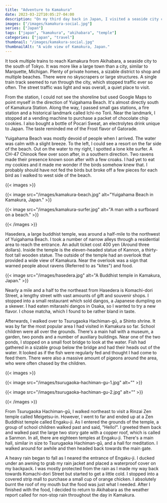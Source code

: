 ```yaml
---
title: "Adventure to Kamakura"
date: 2023-03-22T10:05:27-04:00
description: "On my third day back in Japan, I visited a seaside city called Kamakura."
images: ["/images/kamakura-social.jpg"]
series: ["Japan"]
tags: ["japan", "kamakura", "akihabara", "temple"]
categories: ["japan", "travel"]
thumbnail: "/images/kamakura-social.jpg"
thumbnailAlt: "A wide view of Kamakura, Japan."
---
```


It took multiple trains to reach Kamakura from Akihabara, a seaside city to the south of Tokyo. It was more like a large town than a city, similar to Marquette, Michigan. Plenty of private homes, a sizable district to shop and multiple beaches. There were no skyscrapers or large structures. A single train track seemed to run through the city, which stopped traffic ever so often. The street traffic was light and was overall, a quiet place to visit.

From the station, I could not see the shoreline but used Google Maps to point myself in the direction of Yuigahama Beach. It's almost directly south of Kamakura Station. Along the way, I passed small gas stations, a fire station and a historical landmark called Ichi-no Torii. Near the landmark, I stopped at a vending machine to purchase a packet of chocolate chip cookies. I also bought a bottle of Pocari Sweat, an electrolytes drink unique to Japan. The taste reminded me of the Frost flavor of Gatorade.

Yuigahama Beach was mostly devoid of people when I arrived. The water was calm with a slight breeze. To the left, I could see a resort on the far side of the beach. Out on the water to my right, I spotted a lone kite surfer. A CH-47 Chinook flew over soon after, in a southern direction. Two ravens made their presence known soon after with a few croaks. I had yet to eat my cookies and it made me wonder if the birds somehow knew that. I probably should have not fed the birds but broke off a few pieces for each bird as I walked to west side of the beach.

{{< images >}}

{{< image src="/images/kamakura-beach.jpg" alt="Yuigahama Beach in Kamakura, Japan." >}}

{{< image src="/images/kamakura-surfer.jpg" alt="A man with a surfboard on a beach." >}}

{{< /images >}}

Hasedera, a large buddhist temple, was around a half-mile to the northwest of Yuigahama Beach. I took a number of narrow alleys through a residential area to reach the entrance. An adult ticket cost 400 yen (Around three dollars). Inside the temple is the eleven-headed statue of Kannon, a thirty-foot tall wooden statue. The outside of the temple had an overlook that provided a wide view of Kamakura. Near the overlook was a sign that warned people about ravens (Referred to as "kites") and food.

{{< image src="/images/hasedera.jpg" alt="A Buddhist temple in Kamakura, Japan." >}}

Nearly a mile and a half to the northeast from Hasedera is Komachi-dori Street, a lengthy street with vast amounts of gift and souvenir shops. I stopped into a small restaurant which sold dangos, a Japanese dumpling on a skewer. I had eaten mitarashi dangos in Osaka, so I wanted to try a new flavor. I chose matcha, which I found to be rather bland in taste.

Afterwards, I walked over to Tsurugaoka Hachiman-gū, a Shinto shrine. It was by far the most popular area I had visited in Kamakura so far. School children were all over the grounds. There's a main hall with a museum, a garden, two ponds and a number of auxiliary buildings. Near one of the two ponds, I stopped on a small foot bridge to look at the water. Fish had gathered in a sizable group below the bridge and had their heads out of the water. It looked as if the fish were regularly fed and thought I had come to feed them. There were also a massive amount of pigeons around the area, who were often chased by the children.

{{< images >}}

{{< image src="/images/tsurugaoka-hachiman-gu-1.jpg" alt="" >}}

{{< image src="/images/tsurugaoka-hachiman-gu-2.jpg" alt="" >}}

{{< /images >}}

From Tsurugaoka Hachiman-gū, I walked northeast to visit a Rinzai Zen temple called Meigetsu-in. However, I went to far and ended up at a Zen Buddhist temple called Engaku-ji. As I entered the grounds of the temple, a group of school children walked past and said, "Hello!". I greeted them back and walked past the large two story gate with a copper roof, which is called a Sanmon. In all, there are eighteen temples at Engaku-ji. There's a main hall, similar in size to Tsurugaoka Hachiman-gū, and a hall for meditation. I walked around for awhile and then headed back towards the main gate.

A heavy rain began to fall as I neared the entrance of Engaku-ji. I ducked under an awning to grab my rain jacket and placed a waterproof cover on my backpack. I was mostly protected from the rain as I made my way back towards Komachi-dori Street but started to get a little cold. I stopped into a covered strip mall to purchase a small cup of orange chicken. I absolutely burnt the roof of my mouth but the food was just what I needed. After I finished with the food, I decided to return to Akihabara as the weather report called for non-stop rain throughout the day in Kamakura.